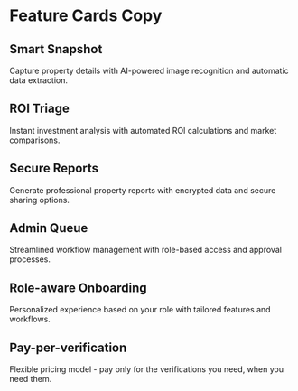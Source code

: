 # Feature Cards Copy

## Smart Snapshot
Capture property details with AI-powered image recognition and automatic data extraction.

## ROI Triage
Instant investment analysis with automated ROI calculations and market comparisons.

## Secure Reports
Generate professional property reports with encrypted data and secure sharing options.

## Admin Queue
Streamlined workflow management with role-based access and approval processes.

## Role-aware Onboarding
Personalized experience based on your role with tailored features and workflows.

## Pay-per-verification
Flexible pricing model - pay only for the verifications you need, when you need them.
